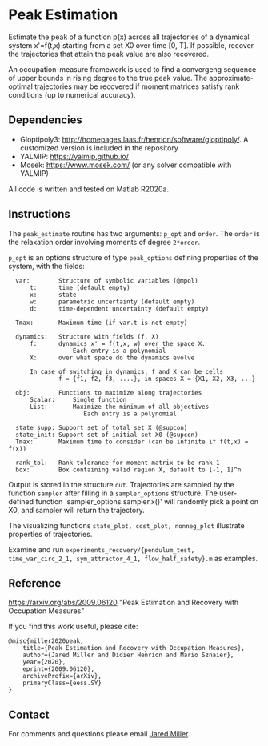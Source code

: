 # Peak Estimation
Estimate the peak of a function p(x) across all trajectories of a dynamical system x'=f(t,x) starting from a set X0 over time \[0, T\]. If possible, recover the trajectories that attain the peak value are also recovered.

An occupation-measure framework is used to find a convergeng sequence of upper bounds in rising degree to the true peak value. The approximate-optimal trajectories may be recovered if moment matrices satisfy rank conditions (up to numerical accuracy).

## Dependencies

- Gloptipoly3: http://homepages.laas.fr/henrion/software/gloptipoly/. A customized version is included in the repository
- YALMIP: https://yalmip.github.io/
- Mosek: https://www.mosek.com/ (or any solver compatible with YALMIP)

All code is written and tested on Matlab R2020a.

## Instructions
The `peak_estimate` routine has two arguments: `p_opt` and `order`. The `order` is the relaxation order involving moments of degree `2*order`. 

`p_opt` is an options structure of type `peak_options` defining properties of the system, with the fields:
```
  var:        Structure of symbolic variables (@mpol)
      t:      time (default empty)
      x:      state
      w:      parametric uncertainty (default empty)
      d:      time-dependent uncertainty (default empty)

  Tmax:       Maximum time (if var.t is not empty)

  dynamics:   Structure with fields (f, X)
      f:      dynamics x' = f(t,x, w) over the space X.
                  Each entry is a polynomial                
      X:      over what space do the dynamics evolve

      In case of switching in dynamics, f and X can be cells 
              f = {f1, f2, f3, ....}, in spaces X = {X1, X2, X3, ...}

  obj:        Functions to maximize along trajectories
      Scalar:     Single function
      List:       Maximize the minimum of all objectives
                     Each entry is a polynomial       
  
  state_supp: Support set of total set X (@supcon)
  state_init: Support set of initial set X0 (@supcon)
  Tmax:       Maximum time to consider (can be infinite if f(t,x) = f(x))
      
  rank_tol:   Rank tolerance for moment matrix to be rank-1
  box:        Box containing valid region X, default to [-1, 1]^n
```

Output is stored in the structure `out`. Trajectories are sampled by the function `sampler` 
after filling in a `sampler_options` structure. The user-defined function `sampler_options.sampler.x()' 
will randomly pick a point on X0, and sampler will return the trajectory. 

The visualizing functions `state_plot, cost_plot, nonneg_plot` illustrate properties of trajectories.

Examine and run `experiments_recovery/{pendulum_test, time_var_circ_2_1, sym_attractor_4_1, flow_half_safety}.m` as examples.

## Reference
https://arxiv.org/abs/2009.06120 "Peak Estimation and Recovery with Occupation Measures"

If you find this work useful, please cite:

```
@misc{miller2020peak,
    title={Peak Estimation and Recovery with Occupation Measures},
    author={Jared Miller and Didier Henrion and Mario Sznaier},
    year={2020},
    eprint={2009.06120},
    archivePrefix={arXiv},
    primaryClass={eess.SY}
}
```

## Contact
For comments and questions please email [Jared Miller](mailto:miller.jare@northeastern.edu?Subject=peak).
